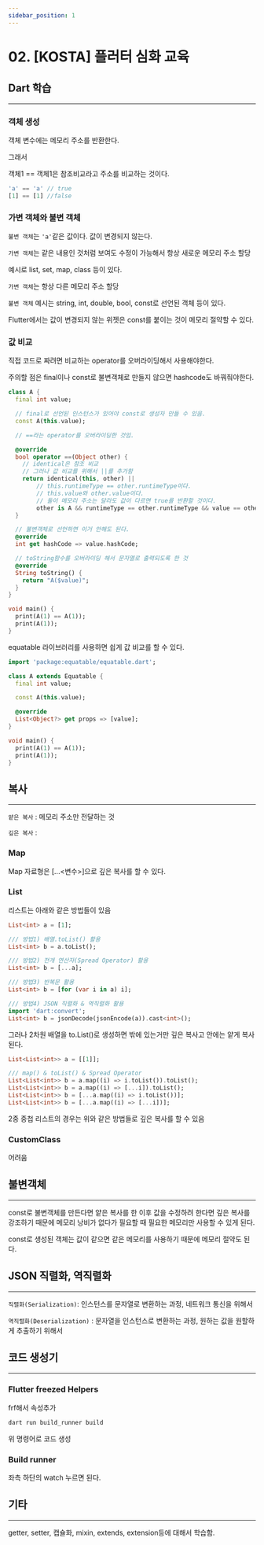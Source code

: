 ```yaml
---
sidebar_position: 1
---
```


# 02. [KOSTA] 플러터 심화 교육

## Dart 학습
---

### 객체 생성

객체 변수에는 메모리 주소를 반환한다.

그래서 

객체1 == 객체1은 참조비교라고 주소를 비교하는 것이다.

```dart
'a' == 'a' // true
[1] == [1] //false
```

### 가변 객체와 불변 객체

`불변 객체`는 `'a'`같은 값이다. 값이 변경되지 않는다.

`가변 객체`는 같은 내용인 것처럼 보여도 수정이 가능해서 항상 새로운 메모리 주소 할당

예시로 list, set, map, class 등이 있다.

`가변 객체`는 항상 다른 메모리 주소 할당

`불변 객체` 예시는 string, int, double, bool, const로 선언된 객체 등이 있다.


Flutter에서는 값이 변경되지 않는 위젯은 const를 붙이는 것이 메모리 절약할 수 있다.

### 값 비교

직접 코드로 짜려면 비교하는 operator를 오버라이딩해서 사용해야한다.

주의할 점은 final이나 const로 불변객체로 만들지 않으면 hashcode도 바꿔줘야한다.

```dart
class A {
  final int value;

  // final로 선언된 인스턴스가 있어야 const로 생성자 만들 수 있음.
  const A(this.value);

  // ==라는 operator를 오버라이딩한 것임.

  @override
  bool operator ==(Object other) {
    // identical은 참조 비교
    // 그러나 값 비교를 위해서 ||를 추가함
    return identical(this, other) ||
        // this.runtimeType == other.runtimeType이다.
        // this.value와 other.value이다.
        // 둘이 메모리 주소는 달라도 값이 다르면 true를 반환할 것이다.
        other is A && runtimeType == other.runtimeType && value == other.value;
  }

  // 불변객체로 선언하면 이거 안해도 된다.
  @override
  int get hashCode => value.hashCode;

  // toString함수를 오버라이딩 해서 문자열로 출력되도록 한 것
  @override
  String toString() {
    return "A($value)";
  }
}

void main() {
  print(A(1) == A(1));
  print(A(1));
}
```

equatable 라이브러리를 사용하면 쉽게 값 비교를 할 수 있다.

```dart
import 'package:equatable/equatable.dart';

class A extends Equatable {
  final int value;

  const A(this.value);

  @override
  List<Object?> get props => [value];
}

void main() {
  print(A(1) == A(1));
  print(A(1));
}
```



## 복사
---

`얕은 복사` : 메모리 주소만 전달하는 것


`깊은 복사` :

### Map

Map 자료형은 [...<변수>]으로 깊은 복사를 할 수 있다.

### List

리스트는 아래와 같은 방법들이 있음

```dart
List<int> a = [1];

/// 방법1) 배열.toList() 활용
List<int> b = a.toList();

/// 방법2) 전개 연산자(Spread Operator) 활용
List<int> b = [...a];

/// 방법3) 반복문 활용
List<int> b = [for (var i in a) i];

/// 방법4) JSON 직렬화 & 역직렬화 활용
import 'dart:convert';
List<int> b = jsonDecode(jsonEncode(a)).cast<int>();
```

그러나 2차원 배열을 to.List()로 생성하면 밖에 있는거만 깊은 복사고 안에는 얕게 복사된다.

```dart
List<List<int>> a = [[1]];

/// map() & toList() & Spread Operator
List<List<int>> b = a.map((i) => i.toList()).toList();
List<List<int>> b = a.map((i) => [...i]).toList();
List<List<int>> b = [...a.map((i) => i.toList())];
List<List<int>> b = [...a.map((i) => [...i])];
```

2중 중첩 리스트의 경우는 위와 같은 방법들로 깊은 복사를 할 수 있음


### CustomClass

어려움

## 불변객체
---

const로 불변객체를 만든다면 얕은 복사를 한 이후 값을 수정하려 한다면 깊은 복사를 강조하기 때문에 메모리 낭비가 없다가 필요할 때 필요한 메모리만 사용할 수 있게 된다.

const로 생성된 객체는 값이 같으면 같은 메모리를 사용하기 때문에 메모리 절약도 된다.


## JSON 직렬화, 역직렬화
---

`직렬화(Serialization)`: 인스턴스를 문자열로 변환하는 과정, 네트워크 통신을 위해서

`역직렬화(Deserialization)` : 문자열을 인스턴스로 변환하는 과정, 원하는 값을 원할하게 추출하기 위해서

## 코드 생성기
---

### Flutter freezed Helpers

frf해서 속성추가

```bash
dart run build_runner build
```

위 명령어로 코드 생성

### Build runner

좌측 하단의 watch 누르면 된다.

## 기타
---

getter, setter, 캡슐화, mixin, extends, extension등에 대해서 학습함.